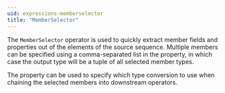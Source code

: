 ```yaml
---
uid: expressions-memberselector
title: "MemberSelector"
---
```


The `MemberSelector` operator is used to quickly extract member fields and properties out of the elements of the source sequence. Multiple members can be specified using a comma-separated list in the <xref href="Bonsai.Expressions.MemberSelectorBuilder.Selector"/> property, in which case the output type will be a tuple of all selected member types.

The <xref href="Bonsai.Expressions.MemberSelectorBuilder.TypeMapping"/> property can be used to specify which type conversion to use when chaining the selected members into downstream operators.
